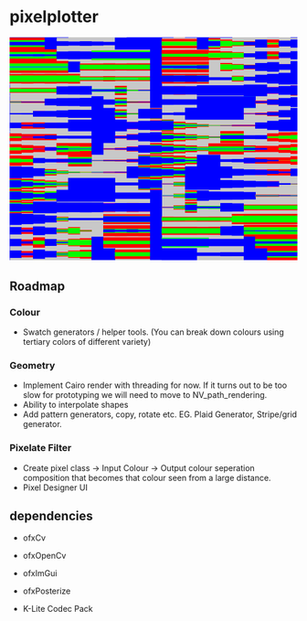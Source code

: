 # pixelplotter

![Screenshot of emptyExample](emptyExample.png)

## Roadmap

### Colour
  - Swatch generators / helper tools. (You can break down colours using tertiary colors of different variety)

### Geometry
  - Implement Cairo render with threading for now. If it turns out to be too slow for prototyping we will need to move to NV_path_rendering.
  - Ability to interpolate shapes
  - Add pattern generators, copy, rotate etc. EG. Plaid Generator, Stripe/grid generator.

### Pixelate Filter
  - Create pixel class 
      -> Input Colour 
      -> Output colour seperation composition that becomes that colour seen from a large distance.
  - Pixel Designer UI

## dependencies

- ofxCv
- ofxOpenCv
- ofxImGui
- ofxPosterize

- K-Lite Codec Pack
